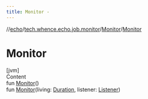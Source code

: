 ```yaml
---
title: Monitor -
---
```

//[echo](../../index.md)/[tech.whence.echo.job.monitor](../index.md)/[Monitor](index.md)/[Monitor](-monitor.md)



# Monitor  
[jvm]  
Content  
fun [Monitor](-monitor.md)()  
fun [Monitor](-monitor.md)(living: [Duration](https://docs.oracle.com/javase/8/docs/api/java/time/Duration.html), listener: [Listener](../-listener/index.md))  



